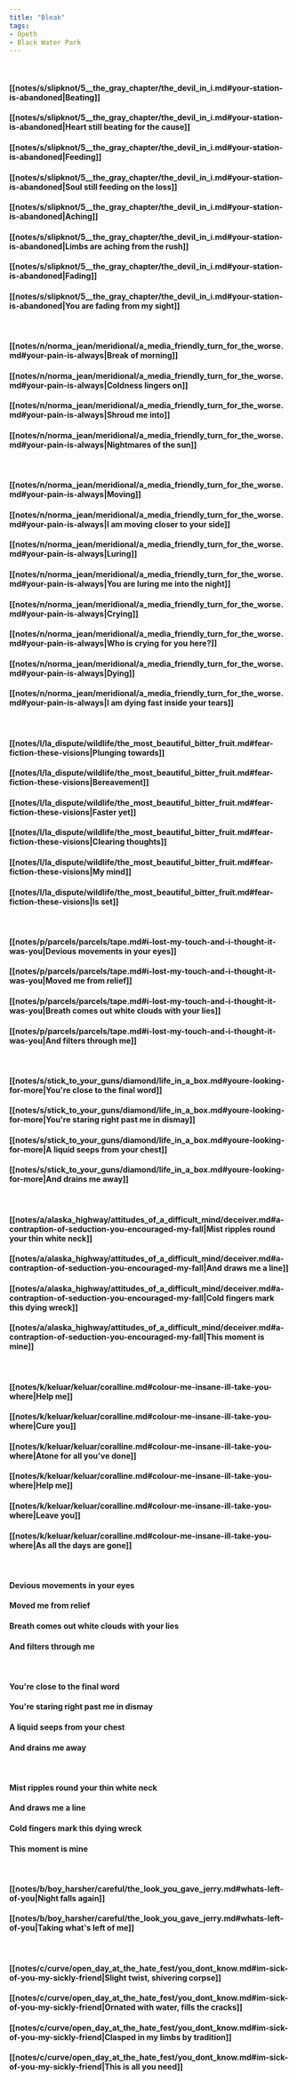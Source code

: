 ```yaml
---
title: "Bleak"
tags:
- Opeth
- Black Water Park
---
```

&nbsp;
#### [[notes/s/slipknot/5__the_gray_chapter/the_devil_in_i.md#your-station-is-abandoned|Beating]]
#### [[notes/s/slipknot/5__the_gray_chapter/the_devil_in_i.md#your-station-is-abandoned|Heart still beating for the cause]]
#### [[notes/s/slipknot/5__the_gray_chapter/the_devil_in_i.md#your-station-is-abandoned|Feeding]]
#### [[notes/s/slipknot/5__the_gray_chapter/the_devil_in_i.md#your-station-is-abandoned|Soul still feeding on the loss]]
#### [[notes/s/slipknot/5__the_gray_chapter/the_devil_in_i.md#your-station-is-abandoned|Aching]]
#### [[notes/s/slipknot/5__the_gray_chapter/the_devil_in_i.md#your-station-is-abandoned|Limbs are aching from the rush]]
#### [[notes/s/slipknot/5__the_gray_chapter/the_devil_in_i.md#your-station-is-abandoned|Fading]]
#### [[notes/s/slipknot/5__the_gray_chapter/the_devil_in_i.md#your-station-is-abandoned|You are fading from my sight]]
&nbsp;
#### [[notes/n/norma_jean/meridional/a_media_friendly_turn_for_the_worse.md#your-pain-is-always|Break of morning]]
#### [[notes/n/norma_jean/meridional/a_media_friendly_turn_for_the_worse.md#your-pain-is-always|Coldness lingers on]]
#### [[notes/n/norma_jean/meridional/a_media_friendly_turn_for_the_worse.md#your-pain-is-always|Shroud me into]]
#### [[notes/n/norma_jean/meridional/a_media_friendly_turn_for_the_worse.md#your-pain-is-always|Nightmares of the sun]]
&nbsp;
#### [[notes/n/norma_jean/meridional/a_media_friendly_turn_for_the_worse.md#your-pain-is-always|Moving]]
#### [[notes/n/norma_jean/meridional/a_media_friendly_turn_for_the_worse.md#your-pain-is-always|I am moving closer to your side]]
#### [[notes/n/norma_jean/meridional/a_media_friendly_turn_for_the_worse.md#your-pain-is-always|Luring]]
#### [[notes/n/norma_jean/meridional/a_media_friendly_turn_for_the_worse.md#your-pain-is-always|You are luring me into the night]]
#### [[notes/n/norma_jean/meridional/a_media_friendly_turn_for_the_worse.md#your-pain-is-always|Crying]]
#### [[notes/n/norma_jean/meridional/a_media_friendly_turn_for_the_worse.md#your-pain-is-always|Who is crying for you here?]]
#### [[notes/n/norma_jean/meridional/a_media_friendly_turn_for_the_worse.md#your-pain-is-always|Dying]]
#### [[notes/n/norma_jean/meridional/a_media_friendly_turn_for_the_worse.md#your-pain-is-always|I am dying fast inside your tears]]
&nbsp;
#### [[notes/l/la_dispute/wildlife/the_most_beautiful_bitter_fruit.md#fear-fiction-these-visions|Plunging towards]]
#### [[notes/l/la_dispute/wildlife/the_most_beautiful_bitter_fruit.md#fear-fiction-these-visions|Bereavement]]
#### [[notes/l/la_dispute/wildlife/the_most_beautiful_bitter_fruit.md#fear-fiction-these-visions|Faster yet]]
#### [[notes/l/la_dispute/wildlife/the_most_beautiful_bitter_fruit.md#fear-fiction-these-visions|Clearing thoughts]]
#### [[notes/l/la_dispute/wildlife/the_most_beautiful_bitter_fruit.md#fear-fiction-these-visions|My mind]]
#### [[notes/l/la_dispute/wildlife/the_most_beautiful_bitter_fruit.md#fear-fiction-these-visions|Is set]]
&nbsp;
#### [[notes/p/parcels/parcels/tape.md#i-lost-my-touch-and-i-thought-it-was-you|Devious movements in your eyes]]
#### [[notes/p/parcels/parcels/tape.md#i-lost-my-touch-and-i-thought-it-was-you|Moved me from relief]]
#### [[notes/p/parcels/parcels/tape.md#i-lost-my-touch-and-i-thought-it-was-you|Breath comes out white clouds with your lies]]
#### [[notes/p/parcels/parcels/tape.md#i-lost-my-touch-and-i-thought-it-was-you|And filters through me]]
&nbsp;
#### [[notes/s/stick_to_your_guns/diamond/life_in_a_box.md#youre-looking-for-more|You're close to the final word]]
#### [[notes/s/stick_to_your_guns/diamond/life_in_a_box.md#youre-looking-for-more|You're staring right past me in dismay]]
#### [[notes/s/stick_to_your_guns/diamond/life_in_a_box.md#youre-looking-for-more|A liquid seeps from your chest]]
#### [[notes/s/stick_to_your_guns/diamond/life_in_a_box.md#youre-looking-for-more|And drains me away]]
&nbsp;
#### [[notes/a/alaska_highway/attitudes_of_a_difficult_mind/deceiver.md#a-contraption-of-seduction-you-encouraged-my-fall|Mist ripples round your thin white neck]]
#### [[notes/a/alaska_highway/attitudes_of_a_difficult_mind/deceiver.md#a-contraption-of-seduction-you-encouraged-my-fall|And draws me a line]]
#### [[notes/a/alaska_highway/attitudes_of_a_difficult_mind/deceiver.md#a-contraption-of-seduction-you-encouraged-my-fall|Cold fingers mark this dying wreck]]
#### [[notes/a/alaska_highway/attitudes_of_a_difficult_mind/deceiver.md#a-contraption-of-seduction-you-encouraged-my-fall|This moment is mine]]
&nbsp;
#### [[notes/k/keluar/keluar/coralline.md#colour-me-insane-ill-take-you-where|Help me]]
#### [[notes/k/keluar/keluar/coralline.md#colour-me-insane-ill-take-you-where|Cure you]]
#### [[notes/k/keluar/keluar/coralline.md#colour-me-insane-ill-take-you-where|Atone for all you've done]]
#### [[notes/k/keluar/keluar/coralline.md#colour-me-insane-ill-take-you-where|Help me]]
#### [[notes/k/keluar/keluar/coralline.md#colour-me-insane-ill-take-you-where|Leave you]]
#### [[notes/k/keluar/keluar/coralline.md#colour-me-insane-ill-take-you-where|As all the days are gone]]
&nbsp;
#### Devious movements in your eyes
#### Moved me from relief
#### Breath comes out white clouds with your lies
#### And filters through me
&nbsp;
#### You're close to the final word
#### You're staring right past me in dismay
#### A liquid seeps from your chest
#### And drains me away
&nbsp;
#### Mist ripples round your thin white neck
#### And draws me a line
#### Cold fingers mark this dying wreck
#### This moment is mine
&nbsp;
#### [[notes/b/boy_harsher/careful/the_look_you_gave_jerry.md#whats-left-of-you|Night falls again]]
#### [[notes/b/boy_harsher/careful/the_look_you_gave_jerry.md#whats-left-of-you|Taking what's left of me]]
&nbsp;
#### [[notes/c/curve/open_day_at_the_hate_fest/you_dont_know.md#im-sick-of-you-my-sickly-friend|Slight twist, shivering corpse]]
#### [[notes/c/curve/open_day_at_the_hate_fest/you_dont_know.md#im-sick-of-you-my-sickly-friend|Ornated with water, fills the cracks]]
#### [[notes/c/curve/open_day_at_the_hate_fest/you_dont_know.md#im-sick-of-you-my-sickly-friend|Clasped in my limbs by tradition]]
#### [[notes/c/curve/open_day_at_the_hate_fest/you_dont_know.md#im-sick-of-you-my-sickly-friend|This is all you need]]

